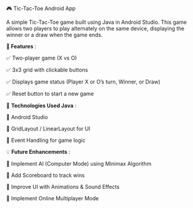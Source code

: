 
🎮 Tic-Tac-Toe Android App


A simple Tic-Tac-Toe game built using Java in Android Studio. This game allows two players to play alternately on the same device, displaying the winner or a draw when the game ends.

**📖 Features** :

✅ Two-player game (X vs O)

✅ 3x3 grid with clickable buttons

✅ Displays game status (Player X or O’s turn, Winner, or Draw)

✅ Reset button to start a new game



🚀 **Technologies Used  Java** :

🔹 Android Studio

🔹 GridLayout / LinearLayout for UI

🔹 Event Handling for game logic


💡 **Future Enhancements** :

🔹 Implement AI (Computer Mode) using Minimax Algorithm

🔹 Add Scoreboard to track wins

🔹 Improve UI with Animations & Sound Effects

🔹 Implement Online Multiplayer Mode





